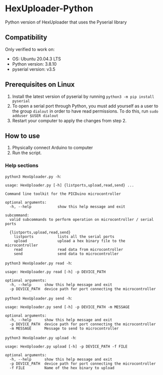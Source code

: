 # HexUploader-Python
Python version of HexUploader that uses the Pyserial library

## Compatibility
Only verified to work on:
- OS: Ubuntu 20.04.3 LTS
- Python version: 3.8.10
- pyserial version: v3.5

## Prerequisites on Linux
1. Install the latest version of pyserial by running `python3 -m pip install pyserial`
2. To open a serial port through Python, you must add yourself as a user to the group `dialout` in order to have read permissions. To do this, run `sudo adduser $USER dialout`
3. Restart your computer to apply the changes from step 2.

## How to use
1. Physically connect Arduino to computer
2. Run the script.

### Help sections
`python3 HexUploader.py -h`:
```
usage: HexUploader.py [-h] {listports,upload,read,send} ...

Command line toolkit for the PICDuino microcontroller

optional arguments:
  -h, --help            show this help message and exit

subcommand:
  valid subcommands to perform operation on microcontroller / serial ports

  {listports,upload,read,send}
    listports           lists all the serial ports
    upload              upload a hex binary file to the microcontroller
    read                read data from microcontroller
    send                send data to microcontroller
```
`python3 HexUploader.py read -h`:
```
usage: HexUploader.py read [-h] -p DEVICE_PATH

optional arguments:
  -h, --help      show this help message and exit
  -p DEVICE_PATH  device path for port connecting the microcontroller
```
`python3 HexUploader.py send -h`:
```
usage: HexUploader.py send [-h] -p DEVICE_PATH -m MESSAGE

optional arguments:
  -h, --help      show this help message and exit
  -p DEVICE_PATH  device path for port connecting the microcontroller
  -m MESSAGE      Message to send to microcontroller
```
`python3 HexUploader.py upload -h`:
```
usage: HexUploader.py upload [-h] -p DEVICE_PATH -f FILE

optional arguments:
  -h, --help      show this help message and exit
  -p DEVICE_PATH  device path for port connecting the microcontroller
  -f FILE         Name of the hex binary to upload
```
